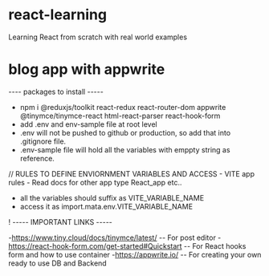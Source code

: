 # react-learning
Learning React from scratch with real world examples


# blog app with appwrite
---- packages to install -----
- npm i @reduxjs/toolkit react-redux react-router-dom appwrite @tinymce/tinymce-react html-react-parser react-hook-form
- add .env and env-sample file at root level
- .env will not be pushed to github or production, so add that into .gitignore file.
- .env-sample file will hold all the variables with emppty string as reference.

// RULES TO DEFINE ENVIORNMENT VARIABLES AND ACCESS - VITE app rules - Read docs for other app type React_app etc..
- all the variables should suffix as VITE_VARIABLE_NAME
- access it as import.mata.env.VITE_VARIABLE_NAME

! ----- IMPORTANT LINKS -----

-https://www.tiny.cloud/docs/tinymce/latest/ -- For post editor
-https://react-hook-form.com/get-started#Quickstart -- For React hooks form and how to use container
-https://appwrite.io/ -- For creating your own ready to use DB and Backend

